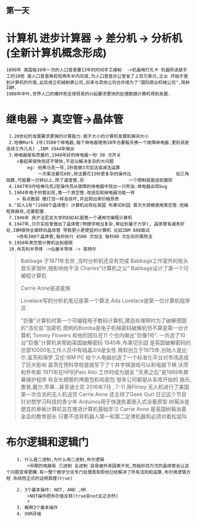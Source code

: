 ## 第一天

# 计算机    进步计算器   ->  差分机 ->  分析机(全新计算机概念形成) 
	1890年 美国每10年一次的人口普查要13年的时间手工编制  ->机器用打孔卡 机器所读是手工的10倍 是人口普查再短短两年半内完成,为人口普查办公室省了上百万美元,企业 开始于是到计算机的价值,此后成立机械制表公司,后来与其他公司合并成为了"国际商业机械公司",简称 IBM.
	1900年中叶,世界人口的爆炸和全球贸易的兴起要求更快的处理数据计算机得到发展.
	
# 继电器 -> 真空管->晶体管

	 1.20世纪的发展要求更强的计算能力.柜子大小的计算机发展到房间大小
	 2.哈佛Mark 1号(3500个继电器,每个继电器使用10年也要每天换一个故障继电器,更别说是连续工作几天) ,IBM 1944年做出
	 3.继电器是有质量的,1940年好的继电器一秒 50 次开关
	 	>看起来很快但还不够快,不足以解决复杂的大问题 
	 		eg: 哈弗马克一号,1秒能做3次加法或减法运算
	 		    一次乘法要花6秒,除法要花15秒更复杂的操作比                 如三角函数,可能要一分钟以上,除了速度慢,另                 一个限制就是齿轮磨损
	 4.1947年9月哈佛马克2型操作员从故障的继电器中拔出一只死虫.继电器出现bug
	 5.1904年电子热管出现,第一个真空管.改进后和继电器功能一样
		> 有点脆弱 像灯泡一样会烧坏,并且刚出来价格昂贵
	 6."巨人1号"(1600个晶体管) 计算机出现在英国 布莱切利园 首次大规模使用真空管.但编程真麻烦,还要配置.
	 7.1946年 宾夕法尼亚大学的ENIAC是第一个通用可编程计算机
	 8.1947年,贝尔实验室做出了晶体管(物理学相当复杂,牵扯到量子力学), 晶体管有诸多好处,IBM很快全面转向晶体管 导致更小更便宜的计算机 比如IBM 608面试
		>他有300个晶体管,每秒执行 4500 次加法 每秒80 次左右的乘除法
	 9.1950年真空管计算机达到极限
	 10.肖克利半导体 ->仙童半导体 -> 英特尔


>Babbage 于1871年去世 ,当时分析机还没有完成
>Babbage工作室外的街头音乐家很吵,很影响他干活
>Charles"计算机之父" Babbage设计了第一个可编程计算机
>
>Carrie Anne是追星族
>
>Lovelace写的分析机笔记是第一个算法
>Ada Lovelace是第一位计算机程序员
>
>"巨像"计算机时第一个可编程电子数码计算机,建造处理啊时为了破解德国的"洛伦兹"加密机
>图例的Bomba是电子机械密码破解机但不算是第一台计算机
>Tommy Flowers 和他的团队在11 个也内做出"巨像1号".
>一共造了10台"巨像"计算机来帮助英国破解密码
>1945年,布莱切乐园 是英国破解密码的总部10000名工作人员中有结晶3/4是女性
>微软创立于1975年,创始人是比尔.盖茨和保罗.艾伦
>IBM PC 给个人电脑创造了一个标准化平台对市场造成了巨大影响
>盖茨在预科学校是就写下了个井字棋游戏可以和电脑下棋
>沃茨 和乔布斯 1971年在HP的Palo Alto 工作时成为朋友
>"天黑之后"是1989年屏幕保护程序 有会长翅膀的烤面包机哈面包
>很多公司都是从车库开始的 施乐,惠普,戴尔,苹果...甚至迪士尼
>2016年7月 , 7-11 用Flirtey 无人机进行了美国第一次合法的无人机送货
>Carrie Anne 还主持了Geek Gurl 日记这个节目针对想学习科技的青少年
>Arduinos用于快速执着嵌入式设备原型
>树莓派是便宜的单板计算机旨在推进计算机基础学习
>Carrie Anne 是英国树莓派基金会的教育部长
>只要不违背机器人第一和第二定律机器狗必须对着松鼠叫
>


# 布尔逻辑和逻辑门
		1. 什么是二进制,为什么用二进制,布尔逻辑
			>早期的电脑有 三进制 五进制 容易被外来因素干扰,而每秒百万次的晶体管会让这个问题变得更糟.有一整个数学分支专门处理真和假他已经解决了所有法则和运算,布尔用逻辑方程 系统而正式的证明真理(true)
			
		2. 3个基本操作: NOT, AND ,OR
			>NOT操作把布尔值反转(true变not反之亦然)
			>
		3. 解释3个基本操作
		4. XOR异或


















